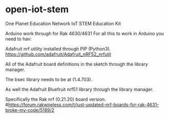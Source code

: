 # open-iot-stem
One Planet Education Network IoT STEM Education Kit


Arduino work through for Rak 4630/4631
For all this to work in Arduino you need to hav:

Adafruit nrf utility installed through PIP (Python3).
https://github.com/adafruit/Adafruit_nRF52_nrfutil

All of the Adafruit board definitions in the sketch through the library manager.

The bsec library needs to be at (1.4.703).

As well the Adafruit Bluefruit nrf51 library through the library manager.

Specifically the Rak nrf (0.21.20) board version.
#https://forum.rakwireless.com/t/just-updated-nrf-boards-for-rak-4631-broke-my-code/5189/2
